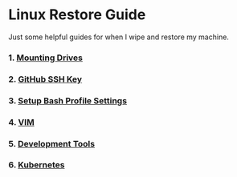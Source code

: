 # Linux Restore Guide

Just some helpful guides for when I wipe and restore my machine.

### 1. <a href="./MountingDrives.md">Mounting Drives</a>
### 2. <a href="./GitHub.md">GitHub SSH Key</a>
### 3. <a href="./BashProfile.md">Setup Bash Profile Settings</a>
### 4. <a href="./Vim.md">VIM</a>
### 5. <a href="./DevelopmentTools.md">Development Tools</a>
### 6. <a href="./Kubernetes.md">Kubernetes</a>